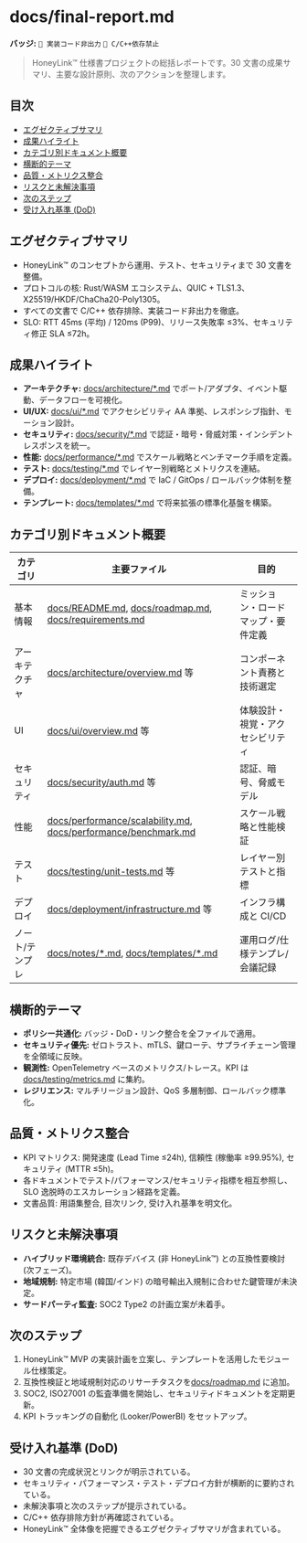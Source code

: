 # docs/final-report.md

**バッジ:** `🚫 実装コード非出力` `🚫 C/C++依存禁止`

> HoneyLink™ 仕様書プロジェクトの総括レポートです。30 文書の成果サマリ、主要な設計原則、次のアクションを整理します。

## 目次
- [エグゼクティブサマリ](#エグゼクティブサマリ)
- [成果ハイライト](#成果ハイライト)
- [カテゴリ別ドキュメント概要](#カテゴリ別ドキュメント概要)
- [横断的テーマ](#横断的テーマ)
- [品質・メトリクス整合](#品質メトリクス整合)
- [リスクと未解決事項](#リスクと未解決事項)
- [次のステップ](#次のステップ)
- [受け入れ基準 (DoD)](#受け入れ基準-dod)

## エグゼクティブサマリ
- HoneyLink™ のコンセプトから運用、テスト、セキュリティまで 30 文書を整備。
- プロトコルの核: Rust/WASM エコシステム、QUIC + TLS1.3、X25519/HKDF/ChaCha20-Poly1305。
- すべての文書で C/C++ 依存排除、実装コード非出力を徹底。
- SLO: RTT 45ms (平均) / 120ms (P99)、リリース失敗率 ≤3%、セキュリティ修正 SLA ≤72h。

## 成果ハイライト
- **アーキテクチャ:** [docs/architecture/*.md](architecture) でポート/アダプタ、イベント駆動、データフローを可視化。
- **UI/UX:** [docs/ui/*.md](ui) でアクセシビリティ AA 準拠、レスポンシブ指針、モーション設計。
- **セキュリティ:** [docs/security/*.md](security) で認証・暗号・脅威対策・インシデントレスポンスを統一。
- **性能:** [docs/performance/*.md](performance) でスケール戦略とベンチマーク手順を定義。
- **テスト:** [docs/testing/*.md](testing) でレイヤー別戦略とメトリクスを連結。
- **デプロイ:** [docs/deployment/*.md](deployment) で IaC / GitOps / ロールバック体制を整備。
- **テンプレート:** [docs/templates/*.md](templates) で将来拡張の標準化基盤を構築。

## カテゴリ別ドキュメント概要
| カテゴリ | 主要ファイル | 目的 |
|----------|--------------|------|
| 基本情報 | [docs/README.md](README.md), [docs/roadmap.md](roadmap.md), [docs/requirements.md](requirements.md) | ミッション・ロードマップ・要件定義 |
| アーキテクチャ | [docs/architecture/overview.md](architecture/overview.md) 等 | コンポーネント責務と技術選定 |
| UI | [docs/ui/overview.md](ui/overview.md) 等 | 体験設計・視覚・アクセシビリティ |
| セキュリティ | [docs/security/auth.md](security/auth.md) 等 | 認証、暗号、脅威モデル |
| 性能 | [docs/performance/scalability.md](performance/scalability.md), [docs/performance/benchmark.md](performance/benchmark.md) | スケール戦略と性能検証 |
| テスト | [docs/testing/unit-tests.md](testing/unit-tests.md) 等 | レイヤー別テストと指標 |
| デプロイ | [docs/deployment/infrastructure.md](deployment/infrastructure.md) 等 | インフラ構成と CI/CD |
| ノート/テンプレ | [docs/notes/*.md](notes), [docs/templates/*.md](templates) | 運用ログ/仕様テンプレ/会議記録 |

## 横断的テーマ
- **ポリシー共通化:** バッジ・DoD・リンク整合を全ファイルで適用。
- **セキュリティ優先:** ゼロトラスト、mTLS、鍵ローテ、サプライチェーン管理を全領域に反映。
- **観測性:** OpenTelemetry ベースのメトリクス/トレース。KPI は [docs/testing/metrics.md](testing/metrics.md) に集約。
- **レジリエンス:** マルチリージョン設計、QoS 多層制御、ロールバック標準化。

## 品質・メトリクス整合
- KPI マトリクス: 開発速度 (Lead Time ≤24h), 信頼性 (稼働率 ≥99.95%), セキュリティ (MTTR ≤5h)。
- 各ドキュメントでテスト/パフォーマンス/セキュリティ指標を相互参照し、SLO 逸脱時のエスカレーション経路を定義。
- 文書品質: 用語集整合, 目次リンク, 受け入れ基準を明文化。

## リスクと未解決事項
- **ハイブリッド環境統合:** 既存デバイス (非 HoneyLink™) との互換性要検討 (次フェーズ)。
- **地域規制:** 特定市場 (韓国/インド) の暗号輸出入規制に合わせた鍵管理が未決定。
- **サードパーティ監査:** SOC2 Type2 の計画立案が未着手。

## 次のステップ
1. HoneyLink™ MVP の実装計画を立案し、テンプレートを活用したモジュール仕様策定。
2. 互換性検証と地域規制対応のリサーチタスクを[docs/roadmap.md](roadmap.md) に追加。
3. SOC2, ISO27001 の監査準備を開始し、セキュリティドキュメントを定期更新。
4. KPI トラッキングの自動化 (Looker/PowerBI) をセットアップ。

## 受け入れ基準 (DoD)
- 30 文書の完成状況とリンクが明示されている。
- セキュリティ・パフォーマンス・テスト・デプロイ方針が横断的に要約されている。
- 未解決事項と次のステップが提示されている。
- C/C++ 依存排除方針が再確認されている。
- HoneyLink™ 全体像を把握できるエグゼクティブサマリが含まれている。